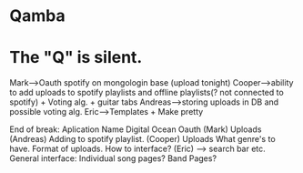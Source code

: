 Qamba
=====

The "Q" is silent.
=====
Mark-->Oauth spotify on mongologin base (upload tonight) Cooper-->ability to add uploads to spotify playlists and offline playlists(? not connected to spotify) + Voting alg. + guitar tabs Andreas-->storing uploads in DB and possible voting alg. Eric-->Templates + Make pretty

End of break: Aplication Name Digital Ocean Oauth (Mark) Uploads (Andreas) Adding to spotify playlist. (Cooper) Uploads What genre's to have. Format of uploads. How to interface? (Eric) --> search bar etc. General interface: Individual song pages? Band Pages?
